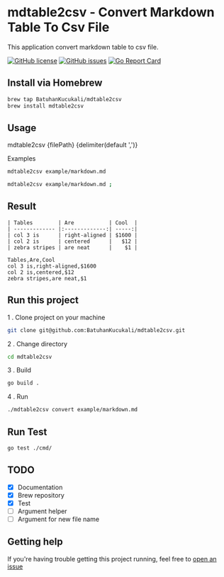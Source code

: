 # mdtable2csv - Convert Markdown Table To Csv File

This application convert markdown table to csv file.

[![GitHub license](https://img.shields.io/github/license/BatuhanKucukali/mdtable2csv)](https://github.com/BatuhanKucukali/istekbin-api/blob/master/LICENSE)
[![GitHub issues](https://img.shields.io/github/issues/BatuhanKucukali/mdtable2csv)](https://github.com/BatuhanKucukali/istekbin-api/issues)
[![Go Report Card](https://goreportcard.com/badge/github.com/BatuhanKucukali/mdtable2csv)](https://goreportcard.com/report/github.com/BatuhanKucukali/istekbin-api)

## Install via Homebrew

```bash
brew tap BatuhanKucukali/mdtable2csv
brew install mdtable2csv
```

## Usage

mdtable2csv {filePath} {delimiter(default ',')}

Examples

```bash
mdtable2csv example/markdown.md
```

```bash
mdtable2csv example/markdown.md ;
```

## Result

```
| Tables        | Are           | Cool  |
| ------------- |:-------------:| -----:|
| col 3 is      | right-aligned | $1600 |
| col 2 is      | centered      |   $12 |
| zebra stripes | are neat      |    $1 |
```

```
Tables,Are,Cool
col 3 is,right-aligned,$1600
col 2 is,centered,$12
zebra stripes,are neat,$1
```

## Run this project

1 . Clone project on your machine
```bash
git clone git@github.com:BatuhanKucukali/mdtable2csv.git
```
2 . Change directory
```bash
cd mdtable2csv
```
3 . Build
```bash
go build .
```
4 . Run
```bash
./mdtable2csv convert example/markdown.md
```

## Run Test

```bash
go test ./cmd/
```

## TODO

- [X] Documentation
- [X] Brew repository
- [X] Test
- [ ] Argument helper
- [ ] Argument for new file name

## Getting help ##

If you're having trouble getting this project running, feel free to [open an issue](https://github.com/BatuhanKucukali/mdtable2csv/issues/new)
